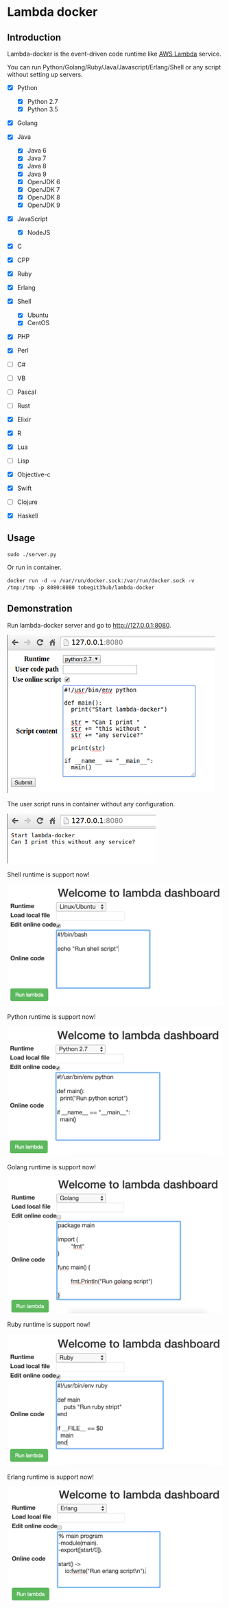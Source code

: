 # Lambda docker

## Introduction

Lambda-docker is the event-driven code runtime like [AWS Lambda](https://aws.amazon.com/lambda/) service.

You can run Python/Golang/Ruby/Java/Javascript/Erlang/Shell or any script without setting up servers.

- [x] Python
  - [x] Python 2.7
  - [x] Python 3.5
- [x] Golang
- [x] Java
  - [x] Java 6
  - [x] Java 7
  - [x] Java 8
  - [x] Java 9
  - [x] OpenJDK 6
  - [x] OpenJDK 7
  - [x] OpenJDK 8
  - [x] OpenJDK 9
- [x] JavaScript
  - [x] NodeJS
- [x] C
- [x] CPP
- [x] Ruby
- [x] Erlang
- [x] Shell
  - [x] Ubuntu
  - [x] CentOS
- [x] PHP
- [x] Perl  
- [ ] C#
- [ ] VB
- [ ] Pascal
- [ ] Rust
- [x] Elixir
- [x] R
- [x] Lua
- [ ] Lisp
- [x] Objective-c
- [x] Swift
- [ ] Clojure
- [x] Haskell



## Usage

```
sudo ./server.py
```

Or run in container.

```
docker run -d -v /var/run/docker.sock:/var/run/docker.sock -v /tmp:/tmp -p 8080:8080 tobegit3hub/lambda-docker
```

## Demonstration

Run lambda-docker server and go to <http://127.0.0.1:8080>.

![](./static/image/lambda_docker_input.png)

The user script runs in container without any configuration.

![](./static/image/lambda_docker_output.png)

Shell runtime is support now!

![](./static/image/shell_runtime.png)

Python runtime is support now!

![](./static/image/python_runtime.png)

Golang runtime is support now!

![](./static/image/golang_runtime.png)

Ruby runtime is support now!

![](./static/image/ruby_runtime.png)

Erlang runtime is support now!

![](./static/image/erlang_runtime.png)


